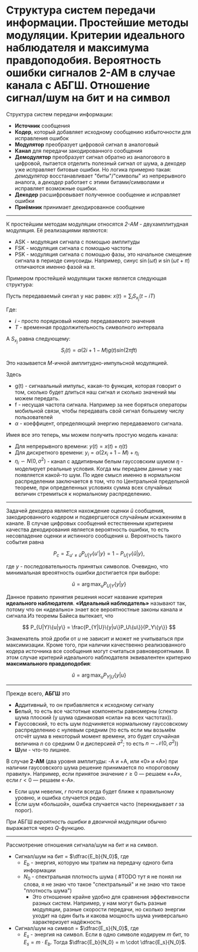# Структура систем передачи информации. Простейшие методы модуляции. Критерии идеального наблюдателя и максимума правдоподобия. Вероятность ошибки сигналов 2-АМ в случае канала с АБГШ. Отношение сигнал/шум на бит и на символ

Структура систем передачи информации:

* **Источник** сообщения
* **Кодер**, который добавляет исходному сообщению избыточности для исправления ошибок
* **Модулятор** преобразует цифровой сигнал в аналоговый
* **Канал** для передачи закодированного сообщения
* **Демодулятор** преобразует сигнал обратно из аналогового в цифровой, пытается отделить полезный сигнал от шума, а декодер уже исправляет битовые ошибки. Но логика примерно такая: *демодулятор* восстанавливает "биты"/"символы" из непрерывного аналога, а *декодер* работает с этими битами/символами и исправляет возможные ошибки.
* **Декодер** расшифровывает полученное сообщение и исправляет ошибки
* **Приёмник** принимает декодированное сообщение

---

К простейшим методам модуляции относятся *2-АМ* - двухамплитудная модуляция. Её реализациями являются:

* ASK - модуляция сигнала с помощью амплитуды
* FSK - модуляция сигнала с помощью частоты
* PSK - модуляция сигнала с помощью фазы, это начальное смещение сигнала в периоде синусоиды. Например, синус $\sin(\omega t)$ и $\sin(\omega t + \pi)$ отличаются именно фазой на $\pi$.

Примером простейшей модуляции также является следующая структура:

Пусть передаваемый сингал у нас равен:
$x(t) = \sum_i S_{x_j}(t - iT)$

Где: 
* $i$ - просто порядковый номер передаваемого значения
* $T$ - временная продолжительность символного интервала

А $S_{x_j}$ равна следующему:
$$S_i(t) = \alpha(2i + 1 - M )g(t)sin(2\pi ft)$$

Это называется $M$-ичной амплитудно-импульсной модуляцией. 

Здесь
* g(t) - сигнаальный импульс, какая-то функция, которая говорит о том, сколько будет длиться наш сигнал и сколько значений мы можем передать. 
* f - несущая частота сигнала. Например за нее боряться операторы мобильной связи, чтобы передавать свой сигнал большему числу пользователей
* $\alpha$ - коеффицент, определяющий энергию передаваемого сигнала. 

Имея все это теперь, мы можем получить простую модель канала:

* Для непрерывного времени: $y(t) = x(t) + \eta(t)$
* Для дискретного времени: $y_i = \alpha(2x_i + 1 - M) + \eta_i$
* $\eta_i \backsim N(0, \sigma^2)$ - канал с аддитивным белым гауссовским шумом
$\eta$ - моделирует реальные условия. Когда мы передаем данные у нас появляется какой-то шум. По идее смысл именно в нормальном распределении заключается в том, что по Центральной предельной теореме, при определенных условиях сумма всех случайных величин стремиться к нормальному распределению.

---

Задачей декодера является нахождение оценки $\hat{u}$ сообщения, закодированного кодером и подвергшегося случайным искажениям в канале. В случае цифровых сообщений естественным критерием качества декодирования является вероятность ошибки, то есть несовпадение оценки и истинного сообщения $u$. Вероятность такого события равна

$$
  P_c = \Sigma_{u' \ne \hat{u}}P_{U|Y}\{u'|y\} = 1 - P_{U|Y}\{\hat{u}|y\},
$$

где $y$ - последовательность принятых символов. Очевидно, что минимальная вреоятность ошибки достигается при выборе:

$$
  \hat{u} = \operatorname*{arg\,max}_u P_{U|Y}\{y|y\}
$$

Данное правило принятия решения носит название критерия **идеального наблюдателя**. **«Идеальный наблюдатель»** называют так, потому что он «идеально» знает все вероятностные законы канала и сигнала.Из теоремы Байеса вытекает, что

$$
  P_{U|Y}\{u|y\} = \frac{P_{Y|U}\{y|u\}P_U\{u\}}{P_Y\{y\}}
$$

Знаменатель этой дроби от $u$ не зависит и может не учитываться при максимизации. Кроме того, при наличии качественно реализованного кодера источника все сообщения могут считаться равновероятными. В этом случае критерий идеального наблюдателя эквивалентен критерию **максимального правдоподобия**:

$$
  \hat{u} = \operatorname*{arg\,max}_u P_{Y|U}\{y|u\}
$$

---

Прежде всего, **АБГШ** это

* **А**ддитивный, то он прибавляется к исходному сигналу
* **Б**елый, то есть все частотные компоненты равномерны (спектр шума плоский (у шума одинаковая «сила» на всех частотах)).
* **Г**ауссовский, то есть шум подчиняется нормальному гауссовскому распределению с нулевым средним (то есть если мы возьмём отсчёт шума в некоторый момент времени, это будет случайная величина $n$ со средним 0 и дисперсией $\sigma^2$; то есть $n \sim \mathcal{N}(0,\sigma^2)$)
* **Ш**ум - что-то лишнее.

В случае **2-АМ** (два уровня амплитуды: -A и +A, или «0» и «A») при наличии гауссовского шума решение принимается по «пороговому правилу». Например, если принятое значение $r \ge 0$ — решаем «+A», если $r < 0$ — решаем «-A».

* Если шум невелик, $r$ почти всегда будет ближе к правильному уровню, и ошибка случается редко.
* Если шум «большой», ошибка случается часто (перекидывает $r$ за порог).

При АБГШ *вероятность ошибки в двоичной модуляции* обычно выражается через $Q$-функцию.

---

Рассмотрение отношения сигнала/шум на бит и на символ.

* Сигнал/шум на бит = $\dfrac{E_b}{N_0}$, где
  * $E_b$ - энергия, которую мы тратим на передачу одного бита информации
  * $N_0$ - спектральная плотность шума ( #TODO тут я не понял ни слова, я не знаю что такое "спектральный" и не знаю что такое "плотность шума")
    * Это отношение крайне удобно для сравнения эффективности разных систем. Например, у нам могут быть разные модуляции, разные скорости передачи, но сколько энергии уходит на один быть и какова мощность шума универсально характеризует надёжность
* Сигнал/шум на символ = $\dfrac{E_s}{N_0}$, где
  * $E_s$ - энергия на символ. Если в одно символе кодируем $m$ бит, то $E_s = m \cdot E_b$. Тогда $\dfrac{E_b}{N_0} = m \cdot \dfrac{E_s}{N_0}$.
